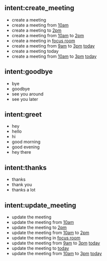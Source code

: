 ## intent:create_meeting
- create a meeting
- create a meeting from [10am](startTime)
- create a meeting to [2pm](endTime)
- create a meeting from [10am](startTime) to [2pm](endTime)
- create a meeting in [focus room](meetingroom)
- create a meeting from [9am](startTime) to [3pm](endTime) [today](date)
- create a meeting today
- create a meeting from [10am](startTime) to [3pm](endTime) [today](date)

## intent:goodbye
- bye
- goodbye
- see you around
- see you later

## intent:greet
- hey
- hello
- hi
- good morning
- good evening
- hey there

## intent:thanks
- thanks
- thank you
- thanks a lot

## intent:update_meeting
- update the meeting
- update the meeting from [10am](startTime)
- update the meeting to [2pm](endTime)
- update the meeting from [10am](startTime) to [2pm](endTime)
- update the meeting in [focus room](meetingroom)
- update the meeting from [9am](startTime) to [3pm](endTime) [today](date)
- update the meeting to [today](date)
- update the meeting from [10am](startTime) to [3pm](endTime) [today](date)
